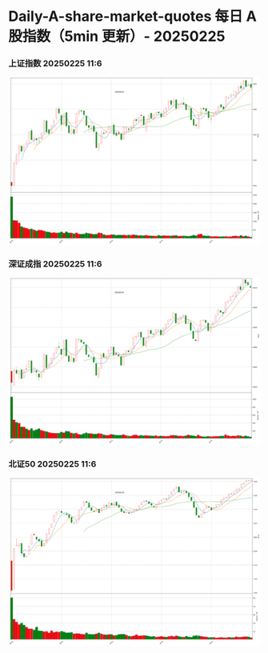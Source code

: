 
# Daily-A-share-market-quotes 每日 A 股指数（5min 更新）- 20250225

### 上证指数 20250225 11:6
![](./fig/2025/2/20250225-sh000001.png)

### 深证成指 20250225 11:6
![](./fig/2025/2/20250225-sz399001.png)

### 北证50 20250225 11:6
![](./fig/2025/2/20250225-bj899050.png)

